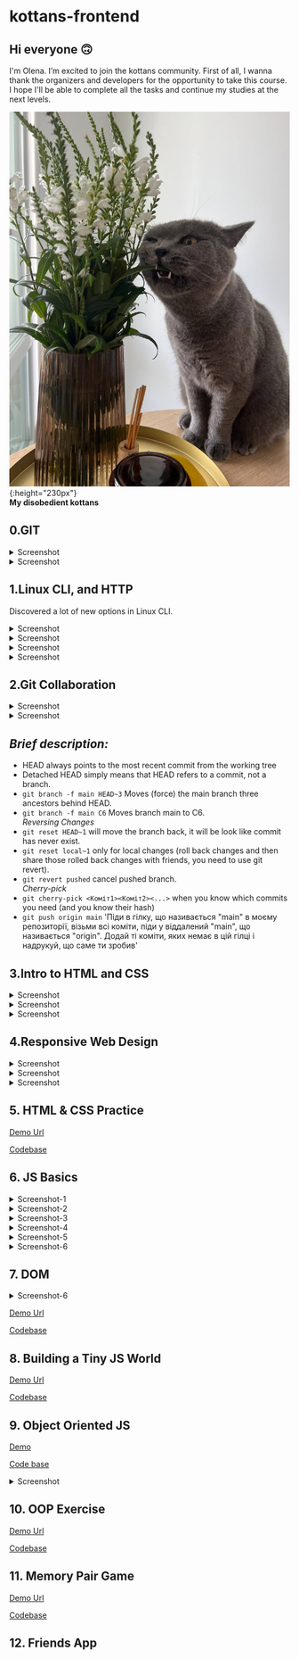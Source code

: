 # kottans-frontend

## Hi everyone 🙃

I'm Olena. I’m excited to join the kottans community.
First of all, I wanna thank the organizers and developers for the opportunity to take this course. I hope I'll be able to complete all the tasks and continue my studies at the next levels.

![My kottans](./images/Sebek.jpeg){:height="230px"} <br>
**My disobedient kottans**

## 0.GIT

<details><summary>Screenshot</summary>
<p>

![Introduction Sequence](./task_git/git1.png)

</p>
</details>

<details><summary>Screenshot</summary>
<p>

![Push&Pull](./task_git/git2.png)

</p>
</details>

## 1.Linux CLI, and HTTP

Discovered a lot of new options in Linux CLI.

<details><summary>Screenshot</summary>
<p>

![quiz_1](./task_linux_cli/linux_survival_1.png)

</p>
</details>

<details><summary>Screenshot</summary>
<p>

![quiz_2](./task_linux_cli/linux_survival_2.png)

</p>
</details>

<details><summary>Screenshot</summary>
<p>

![quiz_3](./task_linux_cli/linux_survival_3.png)

</p>
</details>

<details><summary>Screenshot</summary>
<p>

![quiz_4](./task_linux_cli/linux_survival_4.png)

</p>
</details>

## 2.Git Collaboration

<details><summary>Screenshot</summary>
<p>

![git_1](./task_git_collaboration/git3.png)

</p>
</details>

<details><summary>Screenshot</summary>
<p>

![git_2](./task_git_collaboration/git4.png)

</p>
</details>

## **_Brief description:_**

- HEAD always points to the most recent commit from the working tree
- Detached HEAD simply means that HEAD refers to a commit, not a branch.
- `git branch -f main HEAD~3` Moves (force) the main branch three ancestors behind HEAD.
- `git branch -f main C6` Moves branch main to C6.
  <br>_Reversing Changes_<br>
- `git reset HEAD~1` will move the branch back, it will be look like commit has never exist.
- `git reset local~1` only for local changes (roll back changes and then share those rolled back changes with friends, you need to use git revert).
- `git revert pushed` cancel pushed branch.
  <br>_Cherry-pick_<br>
- `git cherry-pick <Коміт1><Коміт2><...>` when you know which commits you need (and you know their hash)
- `git push origin main` 'Піди в гілку, що називається "main" в моєму репозиторії, візьми всі коміти, піди у віддалений "main", що називається "origin". Додай ті коміти, яких немає в цій гілці і надрукуй, що саме ти зробив'

## 3.Intro to HTML and CSS

<details><summary>Screenshot</summary>
<p>

![udacity_1](./task_html_css_intro/udacity.jpeg)

</p>
</details>

<details><summary>Screenshot</summary>
<p>

![code_academy-1](./task_html_css_intro/html.jpeg)

</p>
</details>

<details><summary>Screenshot</summary>
<p>

![code_academy-2](./task_html_css_intro/css.jpeg)

</p>
</details>

## 4.Responsive Web Design

<details><summary>Screenshot</summary>
<p>

![udacity-2](./task_responsive_web_design/udacityy.jpeg)

</p>
</details>

<details><summary>Screenshot</summary>
<p>

![flexbox-froggy](./task_responsive_web_design/flexbox-froggy.png)

</p>
</details>

<details><summary>Screenshot</summary>
<p>

![grid-garden](./task_responsive_web_design/grid-garden.png)

</p>
</details>

## 5. HTML & CSS Practice

[Demo Url](https://helengreent.github.io/kottans-html-css-popup/)

[Codebase](https://github.com/HelenGreent/kottans_task_html_css_popup)

## 6. JS Basics

<details><summary>Screenshot-1</summary>
<p>

![js-basic](./task_js_basics/basicJS.png)

</p>
</details>

<details><summary>Screenshot-2</summary>
<p>

![js-basic](./task_js_basics/ES6.png)

</p>
</details>

<details><summary>Screenshot-3</summary>
<p>

![js-basic](./task_js_basics/dataStructure.png)

</p>
</details>

<details><summary>Screenshot-4</summary>
<p>

![js-basic](./task_js_basics/algorithmScript.jpeg)

</p>
</details>

<details><summary>Screenshot-5</summary>
<p>

![js-basic](./task_js_basics/functionalPrograming.jpeg)

</p>
</details>

<details><summary>Screenshot-6</summary>
<p>

![js-basic](./task_js_basics/algirithm.png)

</p>
</details>

## 7. DOM

<details><summary>Screenshot-6</summary>
<p>

![js-18](./task_js_dom/till18test.png)

</p>
</details>

[Demo Url](https://helengreent.github.io/kottans-js-dom/)

[Codebase](https://github.com/HelenGreent/kottans-js-dom)

## 8. Building a Tiny JS World

[Demo Url](https://helengreent.github.io/a-tiny-JS-world/)

[Codebase](https://github.com/HelenGreent/a-tiny-JS-world)

## 9. Object Oriented JS

[Demo](https://helengreent.github.io/kottans-frogger-game)

[Code base](https://github.com/HelenGreent/kottans-frogger-game)

<details><summary>Screenshot</summary>
<p>

![Push&Pull](./task_js_oop/codewars.png)

</p>
</details>

## 10. OOP Exercise

[Demo Url](https://helengreent.github.io/a-tiny-JS-world/)

[Codebase](https://github.com/HelenGreent/a-tiny-JS-world)

## 11. Memory Pair Game

[Demo Url](https://helengreent.github.io/memory-pair-game/)

[Codebase](https://github.com/HelenGreent/memory-pair-game)

## 12. Friends App